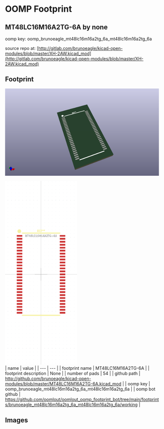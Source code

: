 # OOMP Footprint  
## MT48LC16M16A2TG-6A  by none  
  
oomp key: oomp_brunoeagle_mt48lc16m16a2tg_6a_mt48lc16m16a2tg_6a  
  
source repo at: [http://gitlab.com/brunoeagle/kicad-open-modules/blob/master/XH-2AW.kicad_mod](http://gitlab.com/brunoeagle/kicad-open-modules/blob/master/XH-2AW.kicad_mod)  
## Footprint  
  
[![working_kicad_pcb_3d.png](working_kicad_pcb_3d_600.png)](working_kicad_pcb_3d.png)  
  
[![working.png](working_600.png)](working.png)  
| name | value | 
| --- | --- | 
| footprint name | MT48LC16M16A2TG-6A | 
| footprint description | None | 
| number of pads | 54 | 
| github path | http://github.com/brunoeagle/kicad-open-modules/blob/master/MT48LC16M16A2TG-6A.kicad_mod | 
| oomp key | oomp_brunoeagle_mt48lc16m16a2tg_6a_mt48lc16m16a2tg_6a | 
| oomp bot github | https://github.com/oomlout/oomlout_oomp_footprint_bot/tree/main/footprints/brunoeagle_mt48lc16m16a2tg_6a_mt48lc16m16a2tg_6a/working | 
## Images  

